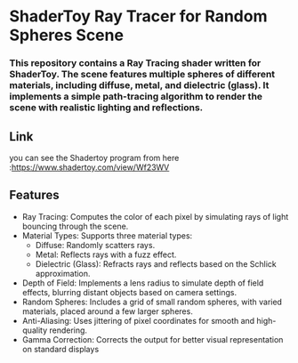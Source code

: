 # ShaderToy Ray Tracer for Random Spheres Scene
### This repository contains a Ray Tracing shader written for ShaderToy. The scene features multiple spheres of different materials, including diffuse, metal, and dielectric (glass). It implements a simple path-tracing algorithm to render the scene with realistic lighting and reflections.
## Link 
you can see the Shadertoy program from here :https://www.shadertoy.com/view/Wf23WV
## Features
- Ray Tracing: Computes the color of each pixel by simulating rays of light bouncing through the scene.
-  Material Types: Supports three material types:
    - Diffuse: Randomly scatters rays.
    - Metal: Reflects rays with a fuzz effect.
    - Dielectric (Glass): Refracts rays and reflects based on the Schlick approximation.
- Depth of Field: Implements a lens radius to simulate depth of field effects, blurring distant objects based on camera settings.
- Random Spheres: Includes a grid of small random spheres, with varied materials, placed around a few larger spheres.
- Anti-Aliasing: Uses jittering of pixel coordinates for smooth and high-quality rendering.
- Gamma Correction: Corrects the output for better visual representation on standard displays
